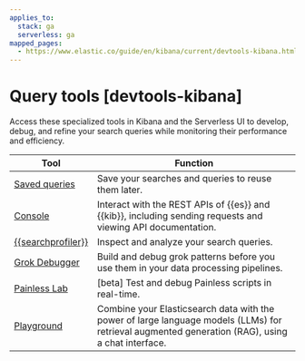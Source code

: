 ```yaml
---
applies_to:
  stack: ga
  serverless: ga
mapped_pages:
  - https://www.elastic.co/guide/en/kibana/current/devtools-kibana.html
---
```


# Query tools [devtools-kibana]

Access these specialized tools in Kibana and the Serverless UI to develop, debug, and refine your search queries while monitoring their performance and efficiency.

| Tool | Function |
|------|----------|
| [Saved queries](tools/saved-queries.md) | Save your searches and queries to reuse them later. |
| [Console](tools/console.md) | Interact with the REST APIs of {{es}} and {{kib}}, including sending requests and viewing API documentation. |
| [{{searchprofiler}}](tools/search-profiler.md) | Inspect and analyze your search queries. |
| [Grok Debugger](tools/grok-debugger.md) | Build and debug grok patterns before you use them in your data processing pipelines. |
| [Painless Lab](../scripting/painless-lab.md) | [beta] Test and debug Painless scripts in real-time. |
| [Playground](tools/playground.md) | Combine your Elasticsearch data with the power of large language models (LLMs) for retrieval augmented generation (RAG), using a chat interface. |





